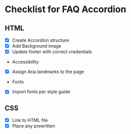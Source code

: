 # Checklist for FAQ Accordion

## HTML
- [x] Create Accordion structure
- [x] Add Background image
- [x] Update footer with correct credentials

- Accessibility
- [x] Assign Aria landmarks to the page

- Fonts
- [x] Import fonts per style guide

## CSS
- [x] Link to HTML file
- [x] Place any prewritten <style> into the stylesheet

- Base Styles
  - Colors
    - [x] Background color for page
    - [x] Background color for container

  - Shapes
    - [x] Round corners for the container

  - Spacing
    - [x] Container aligned in middle of page

- Further Styling
- Fonts
    - [x] Font color/size for Header
    - [x] Title Color - Inactive and Hover state (desktop only)
    - [x] Set the fonts for each section of the component

- Spacing
  - [x] Ensure the padding b/t each element matches designs
  - [x] Text in container aligned to the left

- Desktop specific
  - [x] When the screen widens, the container needs a max width
  
## Javascript 

### High Level Summary of JS Concepts

1. **Hide/Show Answers on Click & Auto-Collapse Others**:
   - Add event listeners to each accordion question.
   - On click, toggle the visibility of the associated answer and automatically collapse any other open answers.

2. **Keyboard Navigation**:
   - Make each accordion header focusable (using `tabindex`).
   - Add keyboard event listeners to handle arrow keys for navigation and Enter/Space keys for toggling visibility.

3. **Toggle Plus/Minus Icons**:
   - Initially set all icons to the 'plus' sign.
   - On toggling an accordion item, switch the icon between 'plus' and 'minus' accordingly, and revert other items' icons to 'plus'.

4. **Accessibility Enhancements**:
   - Use appropriate ARIA attributes (like `aria-expanded`, `aria-controls`, `role`, etc.) for accessibility.
   - Ensure proper contrast and font sizes for readability.
   - Provide focus styles for keyboard navigation visibility.

5. **Enhanced Features**:
   - Implement smooth CSS transitions for opening/closing.
   - Add lazy loading, nested accordions, search functionality, and responsiveness.
   - Include options for customizable themes and styles.
   - Provide expand/collapse all buttons.
   - Integrate with analytics for user interaction tracking.
   - Enhance accessibility with screen reader-friendly notifications.

Certainly! The order in which you tackle these tasks can streamline the development process and the organization of your JavaScript file. Here’s a recommended approach for both:

### Best Order to Tackle Problems:

1. **Basic Structure and Styling**:
   - Before diving into JavaScript, ensure your HTML and CSS are in place. This includes setting up the basic structure of the accordion and initial styling.

2. **Hide/Show Answers on Click & Auto-Collapse Others**:
   - Start with the core functionality of your accordion. Implement the click event listeners to toggle visibility and ensure only one section is open at a time.

3. **Toggle Plus/Minus Icons**:
   - Once the basic show/hide functionality is working, add the feature to toggle between plus and minus icons. This is a natural next step as it's closely related to the open/close actions.

4. **Keyboard Navigation**:
   - After the mouse interactions are set up, add keyboard navigation. This includes managing focus states and handling key events.

5. **Accessibility Enhancements**:
   - With the main functionalities in place, focus on making your accordion accessible, adding ARIA attributes, and ensuring proper readability and navigation for all users.

6. **Enhanced Features**:
   - Finally, add the additional enhancements like smooth animations, lazy loading, expand/collapse all buttons, search functionality, and other advanced features.

### Order in the JavaScript File:

1. **Global Variables and DOM References**:

Start your script with declarations for any global variables and references to DOM elements. For a JavaScript-based accordion project, your global variables and DOM references will primarily focus on the elements that make up the accordion and any state you need to manage. Here's a breakdown:
    
**Global Variables**:

   1. **Accordion Sections**:
      - A collection of all the accordion header elements. These are the elements you click to open/close the accordion sections.

   2. **State Variables**:
      - If needed, you might maintain some state variables. For example, a variable to track the currently open accordion section.

   **DOM References**:

   3. **Accordion Headers**:
      - References to all the clickable accordion headers. Typically, these might be selected using a class or data attribute.

   4. **Accordion Content Panels**:
      - References to the content sections corresponding to each header. These are the parts that show/hide when the headers are clicked.

   5. **Icon Elements** (if applicable):
      - If your accordion uses icons (like plus/minus signs), you’ll need references to these elements so you can change them dynamically.

**Sample Code Structure**:

```javascript
// Global Variables
let currentlyOpenAccordion = null; // Track the currently open accordion section, if needed

// DOM References
const accordionHeaders = document.querySelectorAll('.accordion-header');
const accordionContents = document.querySelectorAll('.accordion-content');
const accordionIcons = document.querySelectorAll('.accordion-icon'); // If using icons
```

This structure allows you to easily access and manipulate the accordion elements throughout your script. It's important to ensure these selections align with your HTML structure and class names.

2. **Utility Functions**:
Define any utility functions you might need throughout your code (e.g., a function to toggle classes).
Utility functions are reusable pieces of code designed to perform common, often repeated tasks within your project. In the context of your accordion project, utility functions can streamline your code by abstracting repetitive tasks. Here are some examples of utility functions you might use:

   1. **Toggle Visibility**:
      - A function to toggle the visibility of an accordion content panel. This function could add or remove a CSS class that controls whether the content is visible or hidden.

   2. **Switch Icons**:
      - A function to switch the icons (e.g., from plus to minus and vice versa) on an accordion header. This function would change the class or the source of the icon, depending on how your icons are implemented.

   3. **Close Open Accordions**:
      - If you want only one accordion section open at a time, a function to close the currently open accordion section would be useful. This function would be called every time a new section is opened, ensuring that any previously open section is closed.

   4. **Focus Management**:
      - In cases of keyboard navigation, you might need a function to manage focus, moving it to the next or previous accordion header.

### Example Structure:

```javascript
// Utility to toggle the visibility of accordion content
function toggleAccordionContent(accordionContent) {
    accordionContent.classList.toggle('is-open');
}

// Utility to switch icons on accordion headers
function switchAccordionIcon(accordionHeader) {
    const icon = accordionHeader.querySelector('.icon');
    // Assuming you use a class to differentiate icons
    icon.classList.toggle('icon-plus');
    icon.classList.toggle('icon-minus');
}

// Utility to close currently open accordion
function closeOpenAccordion() {
    if (currentlyOpenAccordion) {
        toggleAccordionContent(currentlyOpenAccordion.content);
        switchAccordionIcon(currentlyOpenAccordion.header);
    }
}

// Utility for managing focus for keyboard navigation
function moveFocusToHeader(header) {
    header.focus();
}
```

These utility functions encapsulate specific behaviors, making your main code cleaner and more readable. When you write the main accordion functionality, you can simply call these utility functions instead of repeating the same code blocks. This not only makes your code more maintainable but also easier to debug and update.

3. **Core Functionality - Show/Hide & Icon Toggle**:
   - Implement the functions responsible for showing/hiding accordion sections and toggling icons.

4. **Event Listeners for Click Actions**:
   - Set up your event listeners for click actions, invoking the above functions.

5. **Keyboard Navigation Functions & Event Listeners**:
   - Implement functions for keyboard navigation and set up corresponding event listeners.

6. **Accessibility Features**:
   - Add any functions or modifications needed to enhance accessibility.

7. **Additional Features and Enhancements**:
   - Include the code for additional features like animations, lazy loading, etc., at the end.

By following this order, you'll build a strong foundation with basic functionalities first and gradually layer on more complex features, leading to more organized and maintainable code. Let me know if you need more detailed insights into any of these steps!